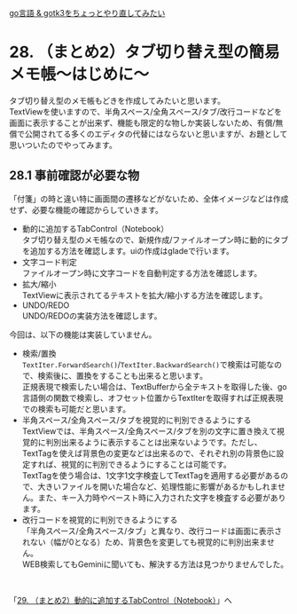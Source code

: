 [go言語 & gotk3をちょっとやり直してみたい](../../README.md#go%E8%A8%80%E8%AA%9Egotk3%E3%82%92%E3%81%A1%E3%82%87%E3%81%A3%E3%81%A8%E3%82%84%E3%82%8A%E7%9B%B4%E3%81%97%E3%81%A6%E3%81%BF%E3%81%9F%E3%81%84)  

# 28. （まとめ2）タブ切り替え型の簡易メモ帳～はじめに～  

タブ切り替え型のメモ帳もどきを作成してみたいと思います。  
TextViewを使いますので、半角スペース/全角スペース/タブ/改行コードなどを画面に表示することが出来ず、機能も限定的な物しか実装しないため、有償/無償で公開されてる多くのエディタの代替にはならないと思いますが、お題として思いついたのでやってみます。  

## 28.1 事前確認が必要な物  

「付箋」の時と違い特に画面間の遷移などがないため、全体イメージなどは作成せず、必要な機能の確認からしていきます。  

- 動的に追加するTabControl（Notebook）  
  タブ切り替え型のメモ帳なので、新規作成/ファイルオープン時に動的にタブを追加する方法を確認します。uiの作成はgladeで行います。  
- 文字コード判定  
  ファイルオープン時に文字コードを自動判定する方法を確認します。  
- 拡大/縮小  
  TextViewに表示されてるテキストを拡大/縮小する方法を確認します。  
- UNDO/REDO  
  UNDO/REDOの実装方法を確認します。  

今回は、以下の機能は実装していません。  

- 検索/置換  
  `TextIter.ForwardSearch()`/`TextIter.BackwardSearch()`で検索は可能なので、検索後に、置換をすることも出来ると思います。  
  正規表現で検索したい場合は、TextBufferから全テキストを取得した後、go言語側の関数で検索し、オフセット位置からTextIterを取得すれば正規表現での検索も可能だと思います。  
- 半角スペース/全角スペース/タブを視覚的に判別できるようにする  
  TextViewでは、半角スペース/全角スペース/タブを別の文字に置き換えて視覚的に判別出来るように表示することは出来ないようです。ただし、TextTagを使えば背景色の変更などは出来るので、それぞれ別の背景色に設定すれば、視覚的に判別できるようにすることは可能です。  
  TextTagを使う場合は、1文字1文字検査してTextTagを適用する必要があるので、大きいファイルを開いた場合など、処理性能に影響があるかもしれません。また、キー入力時やペースト時に入力された文字を検査する必要があります。  
- 改行コードを視覚的に判別できるようにする  
  「半角スペース/全角スペース/タブ」と異なり、改行コードは画面に表示されない（幅が0となる）ため、背景色を変更しても視覚的に判別出来ません。  
  WEB検索してもGeminiに聞いても、解決する方法は見つかりませんでした。  

</br>

「[29. （まとめ2）動的に追加するTabControl（Notebook）](../29/README.md)」へ
